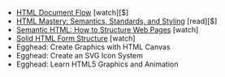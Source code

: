 - [HTML Document Flow](http://www.pluralsight.com/courses/html-document-flow-1837) [watch][$]
- [HTML Mastery: Semantics, Standards, and Styling](https://www.amazon.com/gp/product/1590597656/?&_encoding=UTF8&tag=frontend-handbook-20&linkCode=ur2&linkId=a5c4eb997239ea9e57a86456cef7763c&camp=1789&creative=9325) [read][$]
- [Semantic HTML: How to Structure Web Pages](https://webdesign.tutsplus.com/courses/semantic-html-how-to-structure-web-pages) [watch]
- [Solid HTML Form Structure](https://webdesign.tutsplus.com/courses/solid-html-form-structure) [watch]
- Egghead: Create Graphics with HTML Canvas
- Egghead: Create an SVG Icon System
- Egghead: Learn HTML5 Graphics and Animation